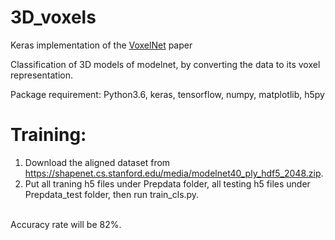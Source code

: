 # 3D_voxels

Keras implementation of the [VoxelNet](https://arxiv.org/abs/1711.06396) paper

Classification of 3D models of modelnet, by converting the data to its voxel representation. 

Package requirement: Python3.6, keras, tensorflow, numpy, matplotlib, h5py

# Training:

1. Download the aligned dataset from https://shapenet.cs.stanford.edu/media/modelnet40_ply_hdf5_2048.zip.
2. Put all traning h5 files under Prepdata folder, all testing h5 files under Prepdata_test folder, then run train_cls.py.</br>
</br>
Accuracy rate will be 82%. 
